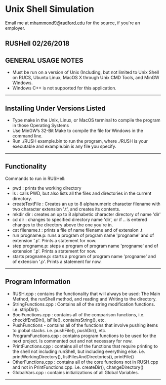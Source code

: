 # Unix Shell Simulation

Email me at mhammond9@radford.edu for the source, if you're an employer.

RUSHell 02/26/2018
-------------------------------------------------------------------------------------
GENERAL USAGE NOTES
-------------------------------------------------------------------------------------
- Must be run on a version of Unix (Including, but not limited to Unix Shell on RUCS,
Ubuntu Linux, MacOS X through Unix CMD Tools, and MinGW Windows.
- Windows C++ is not supported for this application.
-------------------------------------------------------------------------------------
Installing Under Versions Listed
-------------------------------------------------------------------------------------
- Type make in the Unix, Linux, or MacOS terminal to compile the program in those Operating Systems
- Use MinGW’s 32-Bit Make to compile the file for Windows in the command line.
- Run ./RUSH example.bin to run the program, where ./RUSH is your executable and example.bin is any file you specify.
-------------------------------------------------------------------------------------
Functionality
-------------------------------------------------------------------------------------
Commands to run in RUSHell:
- pwd : prints the working directory
- ls : calls PWD, but also lists all the files and directories in the current directory.
- createTextFile : Creates an up to 8 alphanumeric character filename with two character extension '.t', and creates its contents.
- mkdir dir : creates an up to 8 alphabetic character directory of name 'dir'
- cd dir : changes to specified directory name 'dir', or if .. is entered changes to the directory above the one you're in.
- cat filename.t : prints a file of name filename and of extension .t
- run progname.p: runs a program of program name 'progname' and of extension '.p'. Prints a statement for now.
- step progname.p: steps a program of program name 'progname' and of extension '.p'. Prints a statement for now.
- starts progname.p: starts a program of program name 'progname' and of extension '.p'. Prints a statement for now.
-------------------------------------------------------------------------------------
Program Information
------------------------------------------------------------------------------------
- RUSH.cpp : contains the functionality that will always be used: The Main Method, the runShell method, and reading and Writing to the directory.
- StringFunctions.cpp : Contains all of the string modification functions. i.e. stripDir().
- BoolFunctions.cpp : contains all of the comparison functions, i.e. checkIfEndDir(), isFile(), containsString(), etc.
- PushFunctions - contains all of the functions that involve pushing items to global stacks. i.e. pushFile(), pushDir(), etc.
- ProgramFunctions.cpp : contains program functions to be used for the next project. Is commented out and not necessary for now.
- PrintFunctions.cpp : contains all of the functions that require printing to the shell not including runShell, but including everything else. i.e. printWorkingDirectory(), listFilesAndDirectories(), printFile()
- OtherFunctions.cpp : contains all of the core functions not in RUSH.cpp and not in PrintFunctions.cpp. i.e. createDir(), changeDirectory()
- GlobalVars.cpp : contains initializations of all Global Variables.
------------------------------------------------------------------------------------- 
